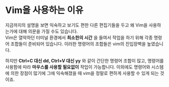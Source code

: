 # Vim을 사용하는 이유
지금까지의 설명을 보면 익숙하고 보기도 편한 다른 편집기들을 두고 왜 Vim을 사용하는가에 대해 의문을 가질 수도 있습니다.  
Vim은 열악하던 터미널 환경에서 __최소한의 시간__ 을 들여서 작업을 하기 위해 각종 명령어 조합들이 준비되어 있습니다. 이러한 명령어의 조합들은 vim의 진입장벽을 높였습니다.  

하지만 __Ctrl+C 대신 dd, Ctrl+V 대신 yy__ 와 같이 간단한 명령어 조합이 많고, 명령어를 사용함에 따라 __마우스를 사용할 필요없이__ 작업이 가능합니다. 이외에도 명령어와 시스템에 의한 장점이 많기에 그에 익숙해졌을 때 vim을 정말로 편하게 사용할 수 있게 되는 것이죠.  